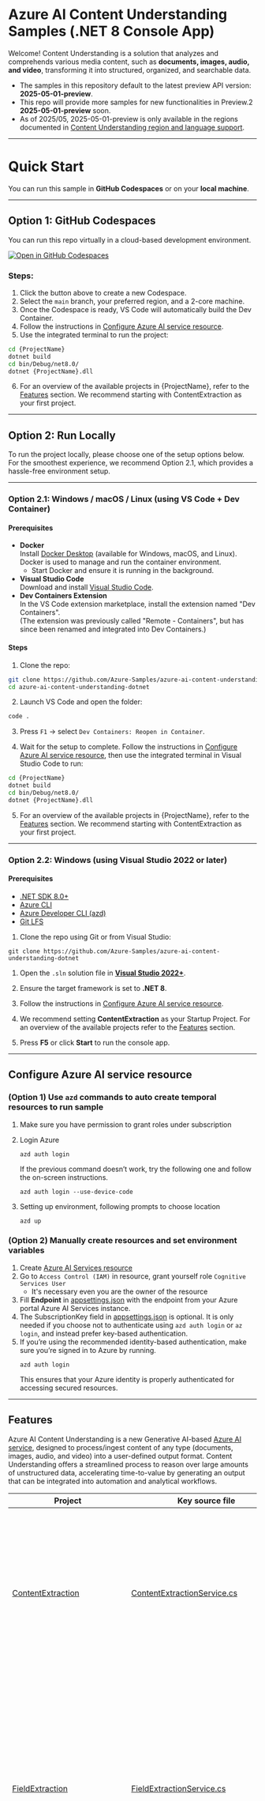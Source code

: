 # Azure AI Content Understanding Samples (.NET 8 Console App)

Welcome! Content Understanding is a solution that analyzes and comprehends various media content, such as **documents, images, audio, and video**, transforming it into structured, organized, and searchable data.

- The samples in this repository default to the latest preview API version: **2025-05-01-preview**.
- This repo will provide more samples for new functionalities in Preview.2 **2025-05-01-preview** soon.
- As of 2025/05, 2025-05-01-preview is only available in the regions documented in [Content Understanding region and language support](https://learn.microsoft.com/en-us/azure/ai-services/content-understanding/language-region-support).

---

# Quick Start

You can run this sample in **GitHub Codespaces** or on your **local machine**.

---

## Option 1: GitHub Codespaces

You can run this repo virtually in a cloud-based development environment.

[![Open in GitHub Codespaces](https://github.com/codespaces/badge.svg)](https://github.com/codespaces/new?skip_quickstart=true&machine=basicLinux32gb&repo=YOUR_REPO_ID&ref=main&geo=UsEast&devcontainer_path=.devcontainer%2Fdevcontainer.json)

### Steps:

1. Click the button above to create a new Codespace.
2. Select the `main` branch, your preferred region, and a 2-core machine.
3. Once the Codespace is ready, VS Code will automatically build the Dev Container.
4. Follow the instructions in [Configure Azure AI service resource](#configure-azure-ai-service-resource).
5. Use the integrated terminal to run the project:

```bash
cd {ProjectName}
dotnet build
cd bin/Debug/net8.0/
dotnet {ProjectName}.dll
```
6. For an overview of the available projects in {ProjectName}, refer to the [Features](#features) section. We recommend starting with ContentExtraction as your first project.

---

## Option 2: Run Locally

To run the project locally, please choose one of the setup options below.
For the smoothest experience, we recommend Option 2.1, which provides a hassle-free environment setup.

---

### Option 2.1: Windows / macOS / Linux (using VS Code + Dev Container)

#### Prerequisites

- **Docker**  
    Install [Docker Desktop](https://www.docker.com/products/docker-desktop/) (available for Windows, macOS, and Linux).\
    Docker is used to manage and run the container environment.  
    - Start Docker and ensure it is running in the background.
- **Visual Studio Code**  
    Download and install [Visual Studio Code](https://code.visualstudio.com/).
- **Dev Containers Extension**  
    In the VS Code extension marketplace, install the extension named "Dev Containers".\
    (The extension was previously called "Remote - Containers", but has since been renamed and integrated into Dev Containers.)

#### Steps

1. Clone the repo:

```bash
git clone https://github.com/Azure-Samples/azure-ai-content-understanding-dotnet.git
cd azure-ai-content-understanding-dotnet
```

2. Launch VS Code and open the folder:

```bash
code .
```

3. Press `F1` → select `Dev Containers: Reopen in Container`.

4. Wait for the setup to complete. Follow the instructions in [Configure Azure AI service resource](#configure-azure-ai-service-resource), then use the integrated terminal in Visual Studio Code to run:

```bash
cd {ProjectName}
dotnet build
cd bin/Debug/net8.0/
dotnet {ProjectName}.dll
```

5. For an overview of the available projects in {ProjectName}, refer to the [Features](#features) section. We recommend starting with ContentExtraction as your first project.

---

### Option 2.2: Windows (using Visual Studio 2022 or later)

#### Prerequisites

- [.NET SDK 8.0+](https://dotnet.microsoft.com/en-us/download)
- [Azure CLI](https://learn.microsoft.com/en-us/cli/azure/install-azure-cli)
- [Azure Developer CLI (azd)](https://aka.ms/install-azd)
- [Git LFS](https://git-lfs.com/)

1. Clone the repo using Git or from Visual Studio:

```
git clone https://github.com/Azure-Samples/azure-ai-content-understanding-dotnet
```

1. Open the `.sln` solution file in **[Visual Studio 2022+](https://visualstudio.microsoft.com/downloads/)**.

1. Ensure the target framework is set to **.NET 8**.

1. Follow the instructions in [Configure Azure AI service resource](#configure-azure-ai-service-resource).

1. We recommend setting **ContentExtraction** as your Startup Project. For an overview of the available projects refer to the [Features](#features) section.

1. Press **F5** or click **Start** to run the console app.

---

## <a name="configure-azure-ai-service-resource">Configure Azure AI service resource</a>
### (Option 1) Use `azd` commands to auto create temporal resources to run sample
1. Make sure you have permission to grant roles under subscription
1. Login Azure
    ```shell
    azd auth login
    ```
    If the previous command doesn’t work, try the following one and follow the on-screen instructions.
    ```
    azd auth login --use-device-code
    ```

1. Setting up environment, following prompts to choose location
    ```shell
    azd up
    ```

### (Option 2) Manually create resources and set environment variables
1. Create [Azure AI Services resource](docs/create_azure_ai_service.md)
1. Go to `Access Control (IAM)` in resource, grant yourself role `Cognitive Services User`
    - It's necessary even you are the owner of the resource
1. Fill **Endpoint** in [appsettings.json](ContentUnderstanding.Common/appsettings.json) with the endpoint from your Azure portal Azure AI Services instance.
1. The SubscriptionKey field in [appsettings.json](ContentUnderstanding.Common/appsettings.json) is optional. It is only needed if you choose not to authenticate using `azd auth login` or `az login`, and instead prefer key-based authentication.
1. If you’re using the recommended identity-based authentication, make sure you’re signed in to Azure by running.
   ```shell
   azd auth login
   ```
   This ensures that your Azure identity is properly authenticated for accessing secured resources.
---
## Features

Azure AI Content Understanding is a new Generative AI-based [Azure AI service](https://learn.microsoft.com/en-us/azure/ai-services/content-understanding/overview), designed to process/ingest content of any type (documents, images, audio, and video) into a user-defined output format. Content Understanding offers a streamlined process to reason over large amounts of unstructured data, accelerating time-to-value by generating an output that can be integrated into automation and analytical workflows.

| Project                     | Key source file                  | Description |
|-----------------------------|----------------------------------|-------------|
| [ContentExtraction](ContentExtraction/) | [ContentExtractionService.cs](ContentExtraction/Services/ContentExtractionService.cs) | In this sample we will show content understanding API can help you get semantic information from your file. For example OCR with table in document, audio transcription, and face analysis in video. |
| [FieldExtraction](FieldExtraction/)   | [FieldExtractionService.cs](FieldExtraction/Services/FieldExtractionService.cs) | In this sample we will show how to create an analyzer to extract fields in your file. For example invoice amount in the document, how many people in an image, names mentioned in an audio, or summary of a video. You can customize the fields by creating your own analyzer template. |
| [ConversationalFieldExtraction](ConversationalFieldExtraction/)   | [ConversationalFieldExtractionService.cs](ConversationalFieldExtraction/Services/ConversationalFieldExtractionService.cs) | This sample shows you how to evaluate conversational audio data that has previously been transcribed with Content Understanding or Azure AI Speech in in an efficient way to optimize processing quality. This also allows you to re-analyze data in a cost-efficient way. This sample is based on the [FieldExtraction](FieldExtraction/) sample. |
| [Management](Management/)      | [ManagementService.cs](Management/Services/ManagementService.cs) | This sample will demo how to create a minimal analyzer, list all the analyzers in your resource, and delete the analyzer you don't need. |
| [BuildPersonDirectory](BuildPersonDirectory/)      | [BuildPersonDirectoryService.cs](BuildPersonDirectory/Services/BuildPersonDirectoryService.cs) | This sample will demo how to enroll people’s faces from images and build a Person Directory. |

---

## Sample Console Output
Here is an example of the console output from the **ContentExtraction** project.
```
$ dotnet ContentExtraction.dll
Please enter a number to run sample: 
[1] - Extract Document Content
[2] - Extract Audio Content
[3] - Extract Video Content
[4] - Extract Video Content With Face 
1
Document Content Extraction Sample is running...
Use prebuilt-documentAnalyzer to extract document content from the file: ./data/invoice.pdf

===== Document Extraction has been saved to the following output file path =====

./outputs/content_extraction/AnalyzeDocumentAsync_20250714034618.json

===== The markdown output contains layout information, which is very useful for Retrieval-Augmented Generation (RAG) scenarios. You can paste the markdown into a viewer such as Visual Studio Code and preview the layout structure. =====
CONTOSO LTD.


# INVOICE

Contoso Headquarters
123 456th St
New York, NY, 10001

INVOICE: INV-100

INVOICE DATE: 11/15/2019

DUE DATE: 12/15/2019

CUSTOMER NAME: MICROSOFT CORPORATION

SERVICE PERIOD: 10/14/2019 - 11/14/2019

CUSTOMER ID: CID-12345

<<< Truncated for brevity >>>
```

---

## More Samples using Azure Content Understanding
 
- [Azure Content Understanding Samples (Python)](https://github.com/Azure-Samples/azure-ai-content-understanding-python)
- [Azure Search with Content Understanding (Python)](https://github.com/Azure-Samples/azure-ai-search-with-content-understanding-python)
- [Azure Content Understanding with OpenAI (Python)](https://github.com/Azure-Samples/azure-ai-content-understanding-with-azure-openai-python)
 
---
 
## Additional Resources
 
- [Azure Content Understanding Documentation](https://learn.microsoft.com/en-us/azure/ai-services/content-understanding/overview)
- [Region and Language Support](https://learn.microsoft.com/en-us/azure/ai-services/content-understanding/language-region-support)
 
---

## Notes

* **Trademarks** - This project may contain trademarks or logos for projects, products, or services. Authorized use of Microsoft trademarks or logos is subject to and must follow [Microsoft's Trademark & Brand Guidelines](https://www.microsoft.com/en-us/legal/intellectualproperty/trademarks/usage/general). Use of Microsoft trademarks or logos in modified versions of this project must not cause confusion or imply Microsoft sponsorship. Any use of third-party trademarks or logos is subject to those third-party’s policies.

* **Data Collection** - The software may collect information about you and your use of the software and send it to Microsoft. Microsoft may use this information to provide services and improve our products and services. You may turn off the telemetry as described in the repository. There are also some features in the software that may enable you and Microsoft to collect data from users of your applications. If you use these features, you must comply with applicable law, including providing appropriate notices to users of your applications together with a copy of Microsoft’s privacy statement. Our privacy statement is located at https://go.microsoft.com/fwlink/?LinkID=824704. You can learn more about data collection and use in the help documentation and our privacy statement. Your use of the software operates as your consent to these practices.

